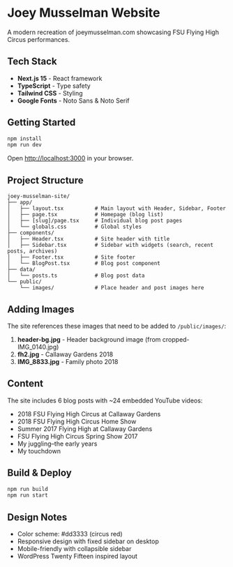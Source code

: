 # Joey Musselman Website

A modern recreation of joeymusselman.com showcasing FSU Flying High Circus performances.

## Tech Stack

- **Next.js 15** - React framework
- **TypeScript** - Type safety
- **Tailwind CSS** - Styling
- **Google Fonts** - Noto Sans & Noto Serif

## Getting Started

```bash
npm install
npm run dev
```

Open [http://localhost:3000](http://localhost:3000) in your browser.

## Project Structure

```
joey-musselman-site/
├── app/
│   ├── layout.tsx          # Main layout with Header, Sidebar, Footer
│   ├── page.tsx            # Homepage (blog list)
│   ├── [slug]/page.tsx     # Individual blog post pages
│   └── globals.css         # Global styles
├── components/
│   ├── Header.tsx          # Site header with title
│   ├── Sidebar.tsx         # Sidebar with widgets (search, recent posts, archives)
│   ├── Footer.tsx          # Site footer
│   └── BlogPost.tsx        # Blog post component
├── data/
│   └── posts.ts            # Blog post data
└── public/
    └── images/             # Place header and post images here
```

## Adding Images

The site references these images that need to be added to `/public/images/`:

1. **header-bg.jpg** - Header background image (from cropped-IMG_0140.jpg)
2. **fh2.jpg** - Callaway Gardens 2018
3. **IMG_8833.jpg** - Family photo 2018

## Content

The site includes 6 blog posts with ~24 embedded YouTube videos:
- 2018 FSU Flying High Circus at Callaway Gardens
- 2018 FSU Flying High Circus Home Show
- Summer 2017 Flying High at Callaway Gardens
- FSU Flying High Circus Spring Show 2017
- My juggling–the early years
- My touchdown

## Build & Deploy

```bash
npm run build
npm run start
```

## Design Notes

- Color scheme: #dd3333 (circus red)
- Responsive design with fixed sidebar on desktop
- Mobile-friendly with collapsible sidebar
- WordPress Twenty Fifteen inspired layout
